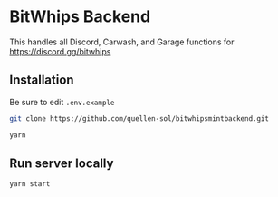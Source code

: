 # BitWhips Backend

This handles all Discord, Carwash, and Garage functions for https://discord.gg/bitwhips

## Installation

Be sure to edit `.env.example`

```bash
git clone https://github.com/quellen-sol/bitwhipsmintbackend.git

yarn
```

## Run server locally

```bash
yarn start
```

